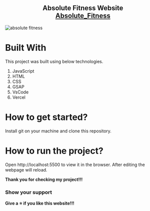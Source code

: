 <h2 align="center">
  Absolute Fitness Website <br/>
  <a href="https://absolute-fitness.vercel.app/" target="">Absolute_Fitness</a>
</h2>

![absolute fitness](https://user-images.githubusercontent.com/79240706/129671425-d501660b-2dd9-4a40-8013-efe2387bed48.PNG)


# Built With

This project was built using below technologies.

1. JavaScript
2. HTML
3. CSS
4. GSAP
5. VsCode
6. Vercel

# How to get started?

Install git on your machine and clone this repository.

# How to run the project?

Open http://localhost:5500 to view it in the browser. After editing the webpage will reload.


**Thank you for checking my project!!!**

### Show your support

**Give a ⭐ if you like this website!!!**
